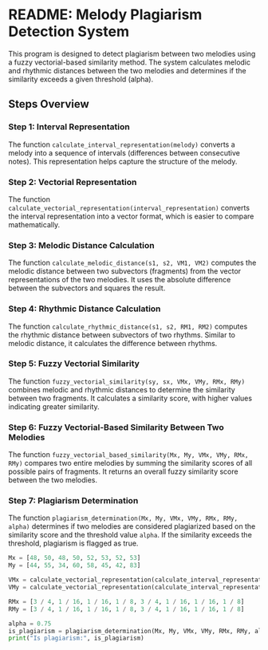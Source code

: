 # README: Melody Plagiarism Detection System

This program is designed to detect plagiarism between two melodies using a fuzzy vectorial-based similarity method. The system calculates melodic and rhythmic distances between the two melodies and determines if the similarity exceeds a given threshold (alpha).

## Steps Overview

### Step 1: Interval Representation
The function `calculate_interval_representation(melody)` converts a melody into a sequence of intervals (differences between consecutive notes). This representation helps capture the structure of the melody.

### Step 2: Vectorial Representation
The function `calculate_vectorial_representation(interval_representation)` converts the interval representation into a vector format, which is easier to compare mathematically.

### Step 3: Melodic Distance Calculation
The function `calculate_melodic_distance(s1, s2, VM1, VM2)` computes the melodic distance between two subvectors (fragments) from the vector representations of the two melodies. It uses the absolute difference between the subvectors and squares the result.

### Step 4: Rhythmic Distance Calculation
The function `calculate_rhythmic_distance(s1, s2, RM1, RM2)` computes the rhythmic distance between subvectors of two rhythms. Similar to melodic distance, it calculates the difference between rhythms.

### Step 5: Fuzzy Vectorial Similarity
The function `fuzzy_vectorial_similarity(sy, sx, VMx, VMy, RMx, RMy)` combines melodic and rhythmic distances to determine the similarity between two fragments. It calculates a similarity score, with higher values indicating greater similarity.

### Step 6: Fuzzy Vectorial-Based Similarity Between Two Melodies
The function `fuzzy_vectorial_based_similarity(Mx, My, VMx, VMy, RMx, RMy)` compares two entire melodies by summing the similarity scores of all possible pairs of fragments. It returns an overall fuzzy similarity score between the two melodies.

### Step 7: Plagiarism Determination
The function `plagiarism_determination(Mx, My, VMx, VMy, RMx, RMy, alpha)` determines if two melodies are considered plagiarized based on the similarity score and the threshold value `alpha`. If the similarity exceeds the threshold, plagiarism is flagged as true.



```python
Mx = [48, 50, 48, 50, 52, 53, 52, 53]
My = [44, 55, 34, 60, 58, 45, 42, 83]

VMx = calculate_vectorial_representation(calculate_interval_representation(Mx))
VMy = calculate_vectorial_representation(calculate_interval_representation(My))

RMx = [3 / 4, 1 / 16, 1 / 16, 1 / 8, 3 / 4, 1 / 16, 1 / 16, 1 / 8]
RMy = [3 / 4, 1 / 16, 1 / 16, 1 / 8, 3 / 4, 1 / 16, 1 / 16, 1 / 8]

alpha = 0.75
is_plagiarism = plagiarism_determination(Mx, My, VMx, VMy, RMx, RMy, alpha)
print("Is plagiarism:", is_plagiarism)
